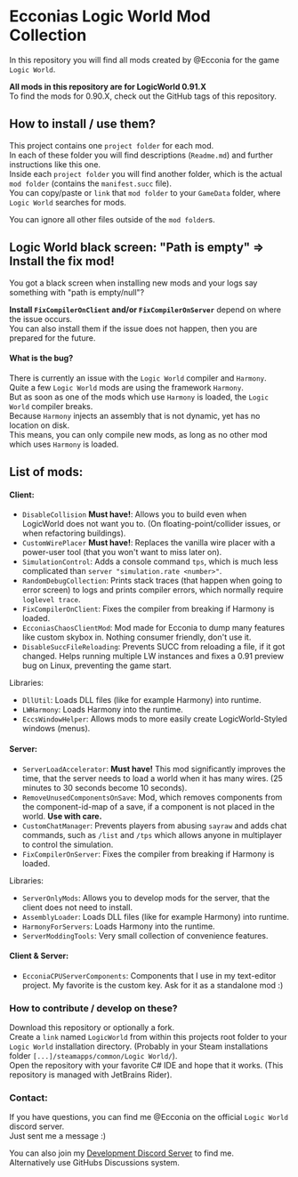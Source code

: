 # Ecconias Logic World Mod Collection

In this repository you will find all mods created by @Ecconia for the game `Logic World`.

**All mods in this repository are for LogicWorld 0.91.X**\
To find the mods for 0.90.X, check out the GitHub tags of this repository.

## How to install / use them?

This project contains one `project folder` for each mod.\
In each of these folder you will find descriptions (`Readme.md`) and further instructions like this one.\
Inside each `project folder` you will find another folder, which is the actual `mod folder` (contains the `manifest.succ` file).\
You can copy/paste or `link` that `mod folder` to your `GameData` folder, where `Logic World` searches for mods.

You can ignore all other files outside of the `mod folder`s.

## Logic World black screen: "Path is empty" => Install the fix mod!

You got a black screen when installing new mods and your logs say something with "path is empty/null"?

**Install `FixCompilerOnClient` and/or `FixCompilerOnServer`** depend on where the issue occurs.\
You can also install them if the issue does not happen, then you are prepared for the future.

#### What is the bug?

There is currently an issue with the `Logic World` compiler and `Harmony`.\
Quite a few `Logic World` mods are using the framework `Harmony`.\
But as soon as one of the mods which use `Harmony` is loaded, the `Logic World` compiler breaks.\
Because `Harmony` injects an assembly that is not dynamic, yet has no location on disk.\
This means, you can only compile new mods, as long as no other mod which uses `Harmony` is loaded.

## List of mods:

#### Client:

- `DisableCollision` **Must have!**: Allows you to build even when LogicWorld does not want you to. (On floating-point/collider issues, or when refactoring buildings).
- `CustomWirePlacer` **Must have!**: Replaces the vanilla wire placer with a power-user tool (that you won't want to miss later on).
- `SimulationControl`: Adds a console command `tps`, which is much less complicated than `server "simulation.rate <number>"`. 
- `RandomDebugCollection`: Prints stack traces (that happen when going to error screen) to logs and prints compiler errors, which normally require `loglevel trace`.
- `FixCompilerOnClient`: Fixes the compiler from breaking if Harmony is loaded.
- `EcconiasChaosClientMod`: Mod made for Ecconia to dump many features like custom skybox in. Nothing consumer friendly, don't use it.
- `DisableSuccFileReloading`: Prevents SUCC from reloading a file, if it got changed. Helps running multiple LW instances and fixes a 0.91 preview bug on Linux, preventing the game start.

Libraries:

- `DllUtil`: Loads DLL files (like for example Harmony) into runtime.
- `LWHarmony`: Loads Harmony into the runtime.
- `EccsWindowHelper`: Allows mods to more easily create LogicWorld-Styled windows (menus).

#### Server:

- `ServerLoadAccelerator`: **Must have!** This mod significantly improves the time, that the server needs to load a world when it has many wires. (25 minutes to 30 seconds become 10 seconds).
- `RemoveUnusedComponentsOnSave`: Mod, which removes components from the component-id-map of a save, if a component is not placed in the world. **Use with care.**
- `CustomChatManager`: Prevents players from abusing `sayraw` and adds chat commands, such as `/list` and `/tps` which allows anyone in multiplayer to control the simulation. 
- `FixCompilerOnServer`: Fixes the compiler from breaking if Harmony is loaded.

Libraries:

- `ServerOnlyMods`: Allows you to develop mods for the server, that the client does not need to install.
- `AssemblyLoader`: Loads DLL files (like for example Harmony) into runtime.
- `HarmonyForServers`: Loads Harmony into the runtime.
- `ServerModdingTools`: Very small collection of convenience features.

#### Client & Server:

- `EcconiaCPUServerComponents`: Components that I use in my text-editor project. My favorite is the custom key. Ask for it as a standalone mod :)

### How to contribute / develop on these?

Download this repository or optionally a fork.\
Create a `link` named `LogicWorld` from within this projects root folder to your `Logic World` installation directory. (Probably in your Steam installations folder `[...]/steamapps/common/Logic World/`).\
Open the repository with your favorite C# IDE and hope that it works. (This repository is managed with JetBrains Rider).

### Contact:

If you have questions, you can find me @Ecconia on the official `Logic World` discord server.\
Just sent me a message :)

You can also join my [Development Discord Server](https://discord.com/invite/dYYxNvp) to find me.\
Alternatively use GitHubs Discussions system.
